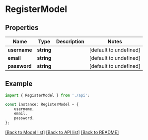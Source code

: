 # RegisterModel


## Properties

Name | Type | Description | Notes
------------ | ------------- | ------------- | -------------
**username** | **string** |  | [default to undefined]
**email** | **string** |  | [default to undefined]
**password** | **string** |  | [default to undefined]

## Example

```typescript
import { RegisterModel } from './api';

const instance: RegisterModel = {
    username,
    email,
    password,
};
```

[[Back to Model list]](../README.md#documentation-for-models) [[Back to API list]](../README.md#documentation-for-api-endpoints) [[Back to README]](../README.md)
